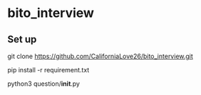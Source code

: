 # bito_interview
## Set up
git clone https://github.com/CaliforniaLove26/bito_interview.git

pip install -r requirement.txt

python3 question/__init__.py



